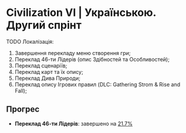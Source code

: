 # Civilization VI | Українською. Другий спрінт
TODO Локалізація:
1. Завершення перекладу меню створення гри;
2. Переклад 46-ти Лідерів (опис Здібностей та Особливостей);
3. Переклад сценаріїв;
4. Переклад карт та їх опису;
5. Переклад Дива Природи;
6. Переклад опису Ігрових правил (DLC: Gathering Strom & Rise and Fall);

## Прогрес
- **Переклад 46-ти Лідерів**: завершено на <ins>21.7%</ins>
